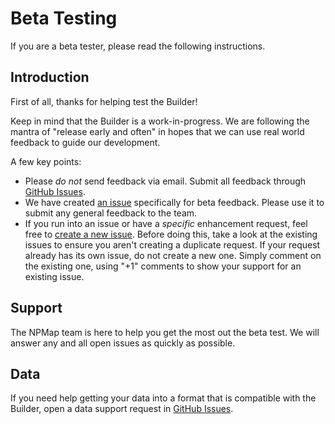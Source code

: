 # Beta Testing

If you are a beta tester, please read the following instructions.

## Introduction

First of all, thanks for helping test the Builder!

Keep in mind that the Builder is a work-in-progress. We are following the mantra of "release early and often" in hopes that we can use real world feedback to guide our development.

A few key points:

- Please _do not_ send feedback via email. Submit all feedback through [GitHub Issues](https://github.com/nationalparkservice/npmap-builder/issues).
- We have created [an issue](https://github.com/nationalparkservice/npmap-builder/issues/9) specifically for beta feedback. Please use it to submit any general feedback to the team.
- If you run into an issue or have a _specific_ enhancement request, feel free to [create a new issue](https://github.com/nationalparkservice/npmap-builder/issues/new). Before doing this, take a look at the existing issues to ensure you aren't creating a duplicate request. If your request already has its own issue, do not create a new one. Simply comment on the existing one, using "+1" comments to show your support for an existing issue.

## Support

The NPMap team is here to help you get the most out the beta test. We will answer any and all open issues as quickly as possible.

## Data

If you need help getting your data into a format that is compatible with the Builder, open a data support request in [GitHub Issues](https://github.com/nationalparkservice/npmap-builder/issues).
